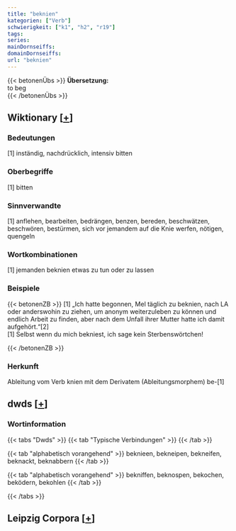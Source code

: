 ```yaml
---
title: "beknien"
kategorien: ["Verb"]
schwierigkeit: ["k1", "h2", "r19"]
tags:
series:
mainDornseiffs:
domainDornseiffs:
url: "beknien"
---
```


{{< betonenÜbs >}}
**Übersetzung:**  
to beg  
{{< /betonenÜbs >}}

## Wiktionary [[+](https://de.wiktionary.org/wiki/beknien)]

### Bedeutungen
[1] inständig, nachdrücklich, intensiv bitten  

### Oberbegriffe
[1] bitten  

### Sinnverwandte
[1] anflehen, bearbeiten, bedrängen, benzen, bereden, beschwätzen, beschwören, bestürmen, sich vor jemandem auf die Knie werfen, nötigen, quengeln  

### Wortkombinationen
[1] jemanden beknien etwas zu tun oder zu lassen  

### Beispiele
{{< betonenZB >}}
[1] „Ich hatte begonnen, Mel täglich zu beknien, nach LA oder anderswohin zu ziehen, um anonym weiterzuleben zu können und endlich Arbeit zu finden, aber nach dem Unfall ihrer Mutter hatte ich damit aufgehört.“[2]  
[1] Selbst wenn du mich bekniest, ich sage kein Sterbenswörtchen!  

{{< /betonenZB >}}
### Herkunft
Ableitung vom Verb knien mit dem Derivatem (Ableitungsmorphem) be-[1]  



## dwds [[+](https://www.dwds.de/wb/beknien)]

### Wortinformation
{{< tabs "Dwds" >}}
{{< tab "Typische Verbindungen" >}}
{{< /tab >}}

{{< tab "alphabetisch vorangehend" >}}
beknieen, bekneipen, bekneifen, beknackt, beknabbern
{{< /tab >}}

{{< tab "alphabetisch vorangehend" >}}
bekniffen, beknospen, bekochen, beködern, bekohlen
{{< /tab >}}

{{< /tabs >}}

## Leipzig Corpora [[+](https://corpora.uni-leipzig.de/en/res?word=beknien&corpusId=deu_newscrawl-public_2018)]

